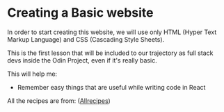 # Creating a Basic website

In order to start creating this website, we will use only HTML (Hyper Text Markup Language) and CSS (Cascading Style Sheets).

This is the first lesson that will be included to our trajectory as full stack devs inside the Odin Project, even if it's really basic.

This will help me:

- Remember easy things that are useful while writing code in React

All the recipes are from: ([Allrecipes](https://www.allrecipes.com/))
